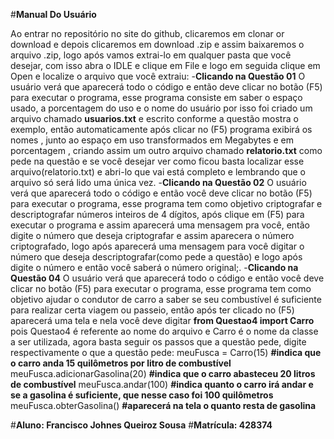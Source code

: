 #**Manual Do Usuário**

Ao entrar no repositório no site do github, clicaremos em clonar or download e depois clicaremos em download .zip e assim baixaremos o arquivo .zip, logo após vamos extrai-lo em qualquer pasta que você desejar, com isso abra o IDLE e clique em File e logo em seguida clique em Open e localize o arquivo que você extraiu:
-**Clicando na Questão 01**
O usuário verá que aparecerá todo o código e então deve clicar no botão (F5) para executar o programa, esse programa consiste em saber o espaço usado, a porcentagem do uso e o nome do usuário por isso foi criado um arquivo chamado **usuarios.txt** e escrito conforme a questão mostra o exemplo, então automaticamente após clicar no (F5) programa exibirá os nomes , junto ao espaço em uso transformados em Megabytes e em porcentagem , criando assim um outro arquivo chamado **relatorio.txt** como pede na questão e se você desejar ver como ficou basta localizar esse arquivo(relatorio.txt) e abri-lo que vai está completo e lembrando que o arquivo só será lido uma única vez.
-**Clicando na Questão 02**
O usuário verá que aparecerá todo o código e então você deve clicar no botão (F5) para executar o programa, esse programa tem como objetivo criptografar e descriptografar números inteiros de 4 dígitos, após clique em (F5) para executar o programa e assim aparecerá uma mensagem pra você, então digite o número que deseja criptografar e assim aparecera o número criptografado, logo após aparecerá uma mensagem para você digitar o número que deseja descriptografar(como pede a questão) e logo após digite o número e então você saberá o número original;.
-**Clicando na Questão 04**
O usuário verá que aparecerá todo o código e então você deve clicar no botão (F5) para executar o programa, esse programa tem como objetivo ajudar o condutor de carro a saber se seu combustível é suficiente para realizar certa viagem ou passeio, então após ter clicado no (F5) aparecerá uma tela e nela você deve digitar **from Questao4 import Carro** pois Questao4 é referente ao nome do arquivo e Carro é o nome da classe a ser utilizada, agora basta seguir os passos que a questão pede, digite respectivamente o que a questão pede:
meuFusca = Carro(15) **#indica que o carro anda 15 quilômetros por litro de combustível**
meuFusca.adicionarGasolina(20) **#indica que o carro abasteceu 20 litros de combustível**
meuFusca.andar(100)      **#indica quanto o carro irá andar e se a gasolina é suficiente, que nesse caso foi 100 quilômetros**
meuFusca.obterGasolina()  **#aparecerá na tela o quanto resta de gasolina**

#**Aluno: Francisco Johnes Queiroz Sousa**
#**Matrícula: 428374**
